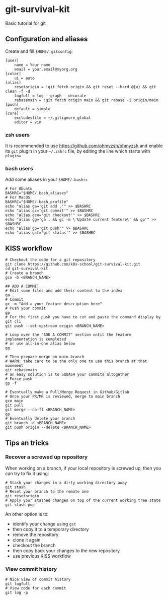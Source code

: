 # git-survival-kit
Basic tutorial for git

## Configuration and aliases

Create and fill `$HOME/.gitconfig`:

```
[user]
	name = Your name
	email = your.email@myorg.org
[color]
	ui = auto
[alias]
    resetorigin = !git fetch origin && git reset --hard @{u} && git clean -f -d
    logfull = log --graph --decorate
    rebasemain = !git fetch origin main && git rebase -i origin/main
[push]
	default = simple
[core]
	excludesfile = ~/.gitignore_global
	editor = vim
```

### zsh users

It is recommended to use https://github.com/ohmyzsh/ohmyzsh and enable its `git` plugin in your `~/.zshrc` file, by editing the line which starts with `plugin=`

### bash users

Add some aliases in your `$HOME/.bashrc`

```shell
# For Ubuntu
BASHRC="$HOME/.bash_aliases"
# For MacOS
BASHRC="$HOME/.bash_profile"
echo "alias ga='git add .'" >> $BASHRC
echo "alias gc='git commit'" >> $BASHRC
echo "alias gco='git checkout'" >> $BASHRC
echo "alias gg='ga . && gc -m \'Update current feature\' && gp'" >> $BASHRC
echo "alias gp='git push'" >> $BASHRC
echo "alias gst='git status'" >> $BASHRC
```

## KISS workflow

```shell
# Checkout the code for a git repository
git clone https://github.com/k8s-school/git-survival-kit.git
cd git-survival-kit
# Create a branch
gco -b <BRANCH_NAME>

## ADD A COMMIT
# Edit some files and add their content to the index
ga .
# Commit
gc -m "Add a your feature description here"
# Push your commit
gp
# For the first push you have to cut and paste the command display by git cli
git push --set-upstream origin <BRANCH_NAME>

# Loop over the "ADD A COMMIT" section until the feature implementation is completed
# or use all-in-one alias below
gg

# Then prepare merge on main branch
# WARN: take care to be the only one to use this branch at that momement
git rebasemain
# an easy solution is to SQUASH your commits altogether
# Force push
gp -f

# Eventually make a Pull/Merge Request in Github/Gitlab
# Once your PR/MR is reviewed, merge to main branch
gco main
git pull
git merge --no-ff <BRANCH_NAME>
gp
# Eventually delete your branch
git branch -d <BRANCH_NAME>
git push origin --delete <BRANCH_NAME>
```

## Tips an tricks

### Recover a screwed up repository

When working on a branch, if your local repository is screwed up, then you can try to fix it using:
```shell
# Stash your changes in a dirty working directory away
git stash
# Reset your branch to the remote one
git resetorigin
# Apply your stashed changes on top of the current working tree state
git stash pop
```

An other option is to:
- identify your change using `gst`
- then copy it to a temporary directory
- remove the repository
- clone it again
- checkout the branch
- then copy back your changes to the new repository
- use previous KISS workflow


### View commit history

```shell
# Nice view of commit history
git logfull
# View code for each commit
git log -p
```